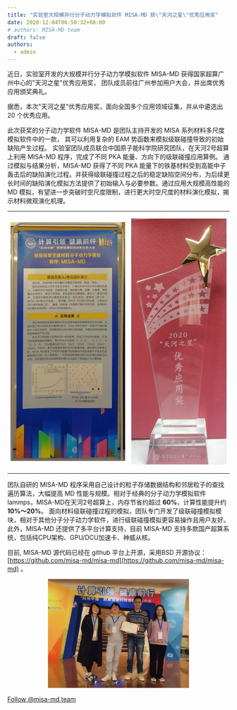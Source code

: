 ```yaml
---
title: "实验室大规模并行分子动力学模拟软件 MISA-MD 获\"天河之星\"优秀应用奖"
date: 2020-12-04T06:50:32+08:00
# authors: MISA-MD team
draft: false
authors:
  - admin
---
```


近日，实验室开发的大规模并行分子动力学模拟软件 MISA-MD 获得国家超算广州中心的"天河之星"优秀应用奖，
团队成员前往广州参加用户大会，并出席优秀应用颁奖典礼。
<!--more-->
据悉，本次"天河之星"优秀应用奖，面向全国多个应用领域征集，并从中遴选出 20 个优秀应用。

此次获奖的分子动力学软件 MISA-MD 是团队主持开发的 MISA 系列材料多尺度模拟软件中的一款，
其可以利用复杂的 EAM 势函数来模拟级联碰撞导致的初始缺陷产生过程。
实验室团队成员联合中国原子能科学院研究团队，在天河2号超算上利用 MISA-MD 程序，完成了不同 PKA 能量、方向下的级联碰撞应用算例。
通过模拟与结果分析，MISA-MD 获得了不同 PKA 能量下的铁基材料受到高能中子轰击后的缺陷演化过程。并获得级联碰撞过程之后的稳定缺陷空间分布，为后续更长时间的缺陷演化模拟方法提供了初始输入与必要参数。通过应用大规模高性能的 MD 模拟，有望进一步突破时空尺度限制，进行更大时空尺度的材料演化模拟，揭示材料微观演化机理。

|  |  |
| -- | -- |
| <p style="text-align:center"><img src="/images/news/tianhe-star/exhibition.jpg" width="300px" /></p> |  <p style="text-align:center"> <img src="/images/news/tianhe-star/star.jpg" width="250px" /></p> |

团队自研的 MISA-MD 程序采用自己设计的粒子存储数据结构和邻居粒子的查找遍历算法，大幅提高 MD 性能与规模。相对于经典的分子动力学模拟软件lammps，MISA-MD在天河2号超算上，内存节省约超过 **60%**，计算性能提升约 **10%～20%**。
面向材料级联碰撞过程的模拟，团队专门开发了级联碰撞模拟模块，相对于其他分子分子动力学软件，进行级联碰撞模拟更容易操作且用户友好。
此外，MISA-MD 还提供了多平台计算支持，目前 MISA-MD 支持多款国产超算系统，包括纯CPU架构、GPU/DCU加速卡、神威从核。

目前, MISA-MD 源代码已经在 github 平台上开源，采用BSD 开源协议：[https://github.com/misa-md/misa-md](https://github.com/misa-md/misa-md) 。

<p style="text-align:center">
  <img src="/images/news/tianhe-star/team.jpg" width="320px" />
</p>

<a class="github-button" href="https://github.com/misa-md" data-size="large" aria-label="Follow @misa-md on GitHub">Follow @misa-md team</a>
